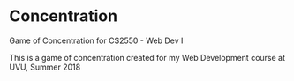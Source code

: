# Concentration
Game of Concentration for CS2550 - Web Dev I


This is a game of concentration created for my Web Development course at UVU, Summer 2018
